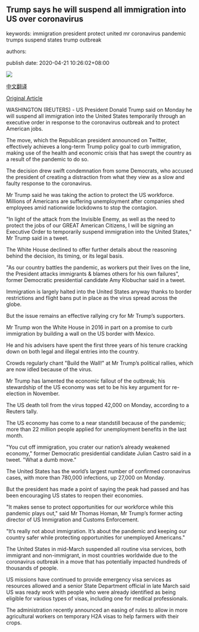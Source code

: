 ## Trump says he will suspend all immigration into US over coronavirus

keywords: immigration president protect united mr coronavirus pandemic trumps suspend states trump outbreak

authors: 

publish date: 2020-04-21 10:26:02+08:00

![](https://www.straitstimes.com/sites/default/files/styles/x_large/public/articles/2020/04/21/ab_trump_210420.jpg?itok=3oRhpsDA)

[中文翻译](Trump%20says%20he%20will%20suspend%20all%20immigration%20into%20US%20over%20coronavirus_zh.md)

[Original Article](https://www.straitstimes.com/world/united-states/trump-says-will-sign-order-to-temporarily-suspend-immigration-into-us)

WASHINGTON (REUTERS) - US President Donald Trump said on Monday he will suspend all immigration into the United States temporarily through an executive order in response to the coronavirus outbreak and to protect American jobs.

The move, which the Republican president announced on Twitter, effectively achieves a long-term Trump policy goal to curb immigration, making use of the health and economic crisis that has swept the country as a result of the pandemic to do so.

The decision drew swift condemnation from some Democrats, who accused the president of creating a distraction from what they view as a slow and faulty response to the coronavirus.

Mr Trump said he was taking the action to protect the US workforce. Millions of Americans are suffering unemployment after companies shed employees amid nationwide lockdowns to stop the contagion.

"In light of the attack from the Invisible Enemy, as well as the need to protect the jobs of our GREAT American Citizens, I will be signing an Executive Order to temporarily suspend immigration into the United States," Mr Trump said in a tweet.

The White House declined to offer further details about the reasoning behind the decision, its timing, or its legal basis.

"As our country battles the pandemic, as workers put their lives on the line, the President attacks immigrants & blames others for his own failures", former Democratic presidential candidate Amy Klobuchar said in a tweet.

Immigration is largely halted into the United States anyway thanks to border restrictions and flight bans put in place as the virus spread across the globe.

But the issue remains an effective rallying cry for Mr Trump’s supporters.

Mr Trump won the White House in 2016 in part on a promise to curb immigration by building a wall on the US border with Mexico.

He and his advisers have spent the first three years of his tenure cracking down on both legal and illegal entries into the country.

Crowds regularly chant "Build the Wall\!" at Mr Trump’s political rallies, which are now idled because of the virus.

Mr Trump has lamented the economic fallout of the outbreak; his stewardship of the US economy was set to be his key argument for re-election in November.

The US death toll from the virus topped 42,000 on Monday, according to a Reuters tally.

The US economy has come to a near standstill because of the pandemic; more than 22 million people applied for unemployment benefits in the last month.

"You cut off immigration, you crater our nation’s already weakened economy," former Democratic presidential candidate Julian Castro said in a tweet. "What a dumb move."

The United States has the world’s largest number of confirmed coronavirus cases, with more than 780,000 infections, up 27,000 on Monday.

But the president has made a point of saying the peak had passed and has been encouraging US states to reopen their economies.

"It makes sense to protect opportunities for our workforce while this pandemic plays out," said Mr Thomas Homan, Mr Trump’s former acting director of US Immigration and Customs Enforcement.

"It’s really not about immigration. It’s about the pandemic and keeping our country safer while protecting opportunities for unemployed Americans."

The United States in mid-March suspended all routine visa services, both immigrant and non-immigrant, in most countries worldwide due to the coronavirus outbreak in a move that has potentially impacted hundreds of thousands of people.

US missions have continued to provide emergency visa services as resources allowed and a senior State Department official in late March said US was ready work with people who were already identified as being eligible for various types of visas, including one for medical professionals.

The administration recently announced an easing of rules to allow in more agricultural workers on temporary H2A visas to help farmers with their crops.
